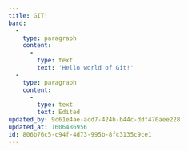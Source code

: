 ```yaml
---
title: GIT!
bard:
  -
    type: paragraph
    content:
      -
        type: text
        text: 'Hello world of Git!'
  -
    type: paragraph
    content:
      -
        type: text
        text: Edited
updated_by: 9c61e4ae-acd7-424b-b44c-ddf470aee228
updated_at: 1606486956
id: 806b76c5-c94f-4d73-995b-8fc3135c9ce1
---
```

